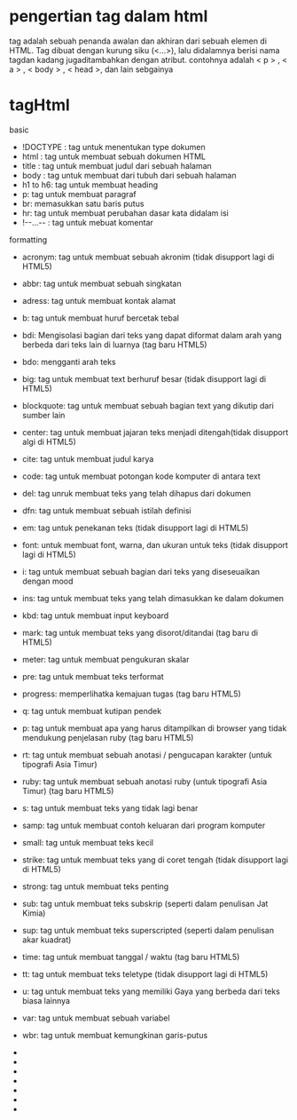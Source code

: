 # pengertian tag dalam html
  tag adalah sebuah penanda awalan dan akhiran dari sebuah elemen di HTML. Tag dibuat dengan kurung siku (<...>), lalu didalamnya berisi nama tagdan kadang jugaditambahkan     dengan atribut. contohnya adalah 
  < p > , < a > , < body > , < head >, dan lain sebgainya

# tagHtml
 basic
- !DOCTYPE : tag untuk menentukan type dokumen
- html : tag untuk membuat sebuah dokumen HTML
- title : tag untuk membuat judul dari sebuah halaman
- body : tag untuk membuat dari tubuh dari sebuah halaman
- h1 to h6: tag untuk membuat heading
- p: tag untuk membuat paragraf
- br: memasukkan satu baris putus
- hr: tag untuk membuat perubahan dasar kata didalam isi
- !--...-- : tag untuk mebuat komentar

 formatting 
- acronym: tag untuk membuat sebuah akronim (tidak disupport lagi di HTML5)
- abbr: tag untuk membuat sebuah singkatan
- adress: tag untuk membuat kontak alamat
- b: tag untuk membuat huruf bercetak tebal
- bdi: Mengisolasi bagian dari teks yang dapat diformat dalam arah yang berbeda dari teks lain di luarnya (tag baru HTML5)
- bdo: mengganti arah teks
- big: tag untuk membuat text berhuruf besar (tidak disupport lagi di HTML5)
- blockquote: tag untuk membuat sebuah bagian text yang dikutip dari sumber lain
- center: tag untuk membuat jajaran teks menjadi ditengah(tidak disupport algi di HTML5)
- cite: tag untuk membuat judul karya
- code: tag untuk membuat potongan kode komputer di antara text
- del: tag unruk membuat teks yang telah dihapus dari dokumen 
- dfn: tag untuk membuat sebuah istilah definisi
- em: tag untuk penekanan teks (tidak disupport lagi di HTML5)
- font: untuk membuat font, warna, dan ukuran untuk teks (tidak disupport lagi di HTML5)
- i: tag untuk membuat sebuah bagian dari teks yang diseseuaikan dengan mood
- ins: tag untuk membuat teks yang telah dimasukkan ke dalam dokumen
- kbd: tag untuk membuat input keyboard
- mark: tag untuk membuat teks yang disorot/ditandai (tag baru di HTML5)
- meter: tag untuk membuat pengukuran skalar
- pre: tag untuk membuat teks terformat
- progress: memperlihatka kemajuan tugas (tag baru HTML5)
- q: tag untuk membuat kutipan pendek
- p: tag untuk membuat apa yang harus ditampilkan di browser yang tidak mendukung penjelasan ruby (tag baru HTML5)
- rt: tag untuk membuat sebuah anotasi / pengucapan karakter (untuk tipografi Asia Timur)
- ruby: tag untuk membuat sebuah anotasi ruby (untuk tipografi Asia Timur) (tag baru HTML5)
- s: tag untuk membuat teks yang tidak lagi benar
- samp: tag untuk membuat contoh keluaran dari program komputer
- small: tag untuk membuat teks kecil
- strike: tag untuk membuat teks yang di coret tengah (tidak disupport lagi di HTML5)
- strong: tag untuk membuat teks penting 
- sub: tag untuk membuat teks subskrip (seperti dalam penulisan Jat Kimia)
- sup: tag untuk membuat teks superscripted (seperti dalam penulisan akar kuadrat)
- time: tag untuk membuat tanggal / waktu (tag baru HTML5)
- tt: tag untuk membuat teks teletype (tidak disupport lagi di HTML5)
- u: tag untuk membuat teks yang memiliki Gaya yang berbeda dari teks biasa lainnya
- var: tag untuk membuat sebuah variabel
- wbr: tag untuk membuat kemungkinan garis-putus

-
-
-
-
-
-
-

